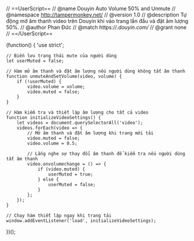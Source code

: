 // ==UserScript==
// @name         Douyin Auto Volume 50% and Unmute
// @namespace    http://tampermonkey.net/
// @version      1.0
// @description  Tự động mở âm thanh video trên Douyin khi vào trang lần đầu và đặt âm lượng 50%.
// @author       Phan Đức
// @match        https://*.douyin.com/*
// @grant        none
// ==/UserScript==

(function() {
    'use strict';

    // Biến lưu trạng thái mute của người dùng
    let userMuted = false;

    // Hàm mở âm thanh và đặt âm lượng nếu người dùng không tắt âm thanh
    function unmuteAndSetVolume(video, volume) {
        if (!userMuted) {
            video.volume = volume;
            video.muted = false;
        }
    }

    // Hàm kiểm tra và thiết lập âm lượng cho tất cả video
    function initializeVideoSettings() {
        let videos = document.querySelectorAll('video');
        videos.forEach(video => {
            // Mở âm thanh và đặt âm lượng khi trang mới tải
            video.muted = false;
            video.volume = 0.5;

            // Lắng nghe sự thay đổi âm thanh để kiểm tra nếu người dùng tắt âm thanh
            video.onvolumechange = () => {
                if (video.muted) {
                    userMuted = true;
                } else {
                    userMuted = false;
                }
            };
        });
    }

    // Chạy hàm thiết lập ngay khi trang tải
    window.addEventListener('load', initializeVideoSettings);

})();
